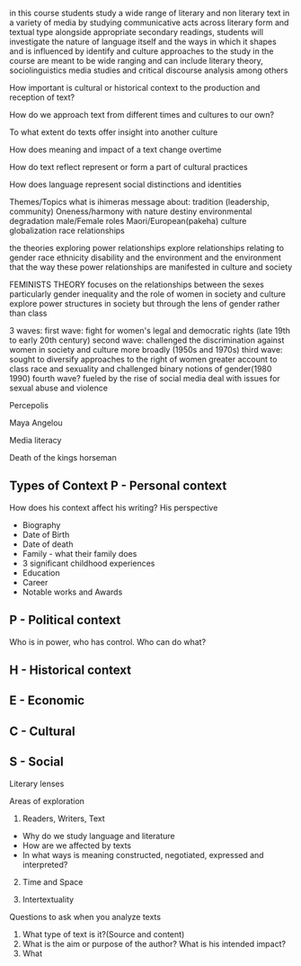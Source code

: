 in this course students study a wide range of literary and non literary text in a variety of media by studying communicative acts across literary form and textual type alongside appropriate secondary readings, students will investigate the nature of language itself and the ways in which it shapes and is influenced by identify and culture approaches to the study in the course are meant to be wide ranging and can include literary theory, sociolinguistics media studies and critical discourse analysis among others


How important is cultural or historical context to the production and reception of text?

How do we approach text from different times and cultures to our own?

To what extent do texts offer insight into another culture

How does meaning and impact of a text change overtime

How do text reflect represent or form a part of cultural practices

How does language represent social distinctions and identities



Themes/Topics 
what is ihimeras message about:
tradition (leadership, community)
Oneness/harmony with nature
destiny
environmental degradation
male/Female roles
Maori/European(pakeha) culture
globalization
race relationships


the theories exploring power relationships explore relationships relating to gender race ethnicity disability and the environment and the environment that the way these power relationships are manifested in culture and society

FEMINISTS THEORY
focuses on the relationships between the sexes particularly gender inequality and the role of women in society and culture
explore power structures in society but through the lens of gender rather than class

3 waves:
first wave: fight for women's legal and democratic rights (late 19th to early 20th century)
second wave: challenged the discrimination against women in society and culture more broadly (1950s and 1970s)
third wave: sought to diversify approaches to the right of women greater account to class race and sexuality and challenged binary notions of gender(1980 1990)
fourth wave? fueled by the rise of social media deal with issues for sexual abuse and violence


Percepolis

Maya Angelou 

Media literacy

Death of the kings horseman


Types of Context
P - Personal context
-- 
How does his context affect his writing? His perspective 

- Biography
- Date of Birth
- Date of death
- Family - what their family does
- 3 significant childhood experiences 
- Education
- Career
- Notable works and Awards

P - Political context
--
Who is in power, who has control. Who can do what?

H - Historical context
-- 
E - Economic
--

C - Cultural
-- 
S - Social
--



Literary lenses

Areas of exploration
1. Readers, Writers, Text

- Why do we study language and literature
- How are we affected by texts
- In what ways is meaning constructed, negotiated, expressed and interpreted?

2. Time and Space

3. Intertextuality

Questions to ask when you analyze texts

1. What type of text is it?(Source and content)
2. What is the aim or purpose of the author? What is his intended impact?
3. What
